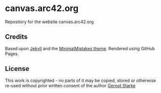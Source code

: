 # canvas.arc42.org

Repository for the website canvas.arc42.org

## Credits

Based upon [Jekyll](https://jekyllrb.org) and the [MinimalMistakes theme](https://mmistakes.github.io/minimal-mistakes/). Rendered using GitHub Pages.

## License
This work is copyrighted - no parts of it may be copied, stored or otherwise re-used without prior written consent
of the author [Gernot Starke](mailto:xyz)
